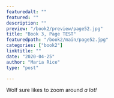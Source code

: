 ```yaml
---
featuredalt: ""
featured: ""
description: ""
preview: "/book2/preview/page52.jpg"
title: "Book 3, Page TEST"
featuredpath: "/book2/main/page52.jpg"
categories: ["book2"]
linktitle: ""
date: "2020-04-25"
author: "Maria Rice"
type: "post"

---
```


Wolf sure likes to zoom around _a lot!_ 